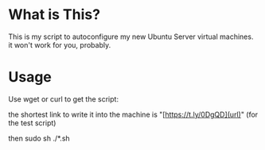 # What is This?
This is my script to autoconfigure my new Ubuntu Server virtual machines. it won't work for you, probably.

# Usage
Use wget or curl to get the script:

the shortest link to write it into the machine is "[https://t.ly/0DgQD](url)" (for the test script)

then sudo sh ./*.sh
